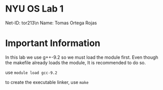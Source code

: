 # NYU OS Lab 1

Net-ID: tor213\n
Name: Tomas Ortega Rojas

# Important Information

In this lab we use g++-9.2 so we must load the module first. Even though the makefile already loads the module, It is recommended to do so.

use ```module load gcc-9.2```

to create the executable linker, use ```make```

